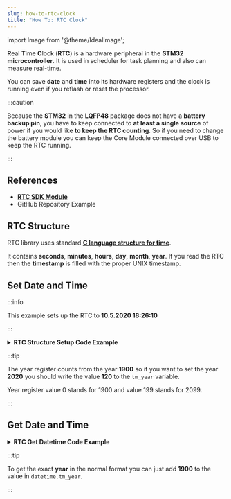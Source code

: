 ```yaml
---
slug: how-to-rtc-clock
title: "How To: RTC Clock"
---
```

import Image from '@theme/IdealImage';

**R**eal **T**ime **C**lock (**RTC**) is a hardware peripheral in the **STM32 microcontroller**. It is used in scheduler for task planning and also can measure real-time.

You can save **date** and **time** into its hardware registers and the clock is running even if you reflash or reset the processor.

:::caution

  Because the **STM32** in the **LQFP48** package does not have a **battery backup pin**, you have to keep connected to **at least a single source** of power if you would like **to keep the RTC counting**. So if you need to change the battery module you can keep the Core Module connected over USB to keep the RTC running.

:::

## References
- [**RTC SDK Module**](https://sdk.hardwario.com/group__twr__onewire__relay.html)
- GitHub Repository Example

## RTC Structure

RTC library uses standard [**C language structure for time**](https://www.tutorialspoint.com/c_standard_library/time_h.htm).

It contains **seconds**, **minutes**, **hours**, **day**, **month**, **year**. If you read the RTC then the **timestamp** is filled with the proper UNIX timestamp.

## Set Date and Time

:::info

This example sets up the RTC to **10.5.2020 18:26:10**

:::

<details><summary><b>RTC Structure Setup Code Example</b></summary>
<p>

  ```c showLineNumbers
  struct tm datetime;

  datetime.tm_hour = 18;
  datetime.tm_min = 26;
  datetime.tm_sec = 10;

  datetime.tm_mon = 10;
  datetime.tm_mday = 5;
  datetime.tm_year = 120;

  twr_rtc_set_datetime(&datetime, 0);
  ```
</p>
</details>

:::tip

The year register counts from the year **1900** so if you want to set the year **2020** you should write the value **120** to the `tm_year` variable.

Year register value 0 stands for 1900 and value 199 stands for 2099.

:::

## Get Date and Time

<details><summary><b>RTC Get Datetime Code Example</b></summary>
<p>

  ```c showLineNumbers
  struct tm datetime;
  twr_rtc_get_datetime(&datetime);
  twr_log_debug("$DATE: \"%d-%02d-%02dT%02d:%02d:%02dZ\"", datetime.tm_year, datetime.tm_mon, datetime.tm_mday, datetime.tm_hour, datetime.tm_min, datetime.tm_sec);
  ```

</p>
</details>

:::tip

To get the exact **year** in the normal format you can just add **1900** to the value in `datetime.tm_year`.

:::
